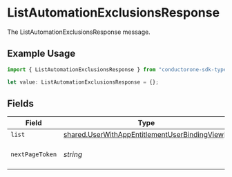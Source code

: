 # ListAutomationExclusionsResponse

The ListAutomationExclusionsResponse message.

## Example Usage

```typescript
import { ListAutomationExclusionsResponse } from "conductorone-sdk-typescript/sdk/models/shared";

let value: ListAutomationExclusionsResponse = {};
```

## Fields

| Field                                                                                                                 | Type                                                                                                                  | Required                                                                                                              | Description                                                                                                           |
| --------------------------------------------------------------------------------------------------------------------- | --------------------------------------------------------------------------------------------------------------------- | --------------------------------------------------------------------------------------------------------------------- | --------------------------------------------------------------------------------------------------------------------- |
| `list`                                                                                                                | [shared.UserWithAppEntitlementUserBindingView](../../../sdk/models/shared/userwithappentitlementuserbindingview.md)[] | :heavy_minus_sign:                                                                                                    | The list field.                                                                                                       |
| `nextPageToken`                                                                                                       | *string*                                                                                                              | :heavy_minus_sign:                                                                                                    | The nextPageToken field.                                                                                              |